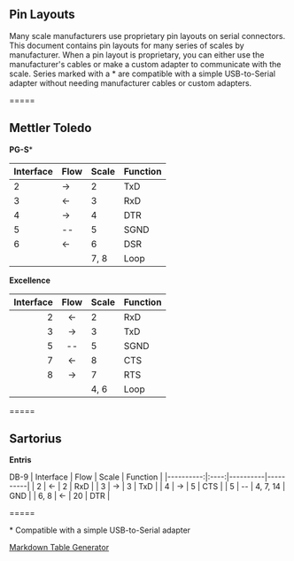 Pin Layouts
-----------

Many scale manufacturers use proprietary pin layouts on serial connectors. This document contains pin layouts for many series of scales by manufacturer. When a pin layout is proprietary, you can either use the manufacturer's cables or make a custom adapter to communicate with the scale. Series marked with a * are compatible with a simple USB-to-Serial adapter without needing manufacturer cables or custom adapters.

=====

Mettler Toledo
--------------

**PG-S**\*

| Interface | Flow | Scale | Function |
|-----------|------|-------|----------|
|         2 |  ->  | 2     | TxD      |
|         3 |  <-  | 3     | RxD      |
|         4 |  ->  | 4     | DTR      |
|         5 |  --  | 5     | SGND     |
|         6 |  <-  | 6     | DSR      |
|           |      | 7, 8  | Loop     |

**Excellence**

| Interface | Flow | Scale | Function |
|----------:|:----:|-------|----------|
|         2 |  <-  | 2     | RxD      |
|         3 |  ->  | 3     | TxD      |
|         5 |  --  | 5     | SGND     |
|         7 |  <-  | 8     | CTS      |
|         8 |  ->  | 7     | RTS      |
|           |      | 4, 6  | Loop     |

=====

Sartorius
---------

**Entris**

DB-9
| Interface | Flow | Scale    | Function |
|----------:|:----:|----------|----------|
|         2 |  <-  | 2        | RxD      |
|         3 |  ->  | 3        | TxD      |
|         4 |  ->  | 5        | CTS      |
|         5 |  --  | 4, 7, 14 | GND      |
|      6, 8 |  <-  | 20       | DTR      |

=====

\* Compatible with a simple USB-to-Serial adapter

[Markdown Table Generator](https://www.tablesgenerator.com/markdown_tables)